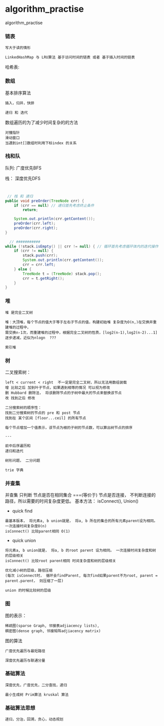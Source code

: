 # algorithm_practise
algorithm_practise

### 链表

```
写大于读的情形

LinkedHashMap 与 LRU算法 基于访问时间的链表 或者 基于插入时间的链表

```

哈希表: 

### 数组

基本排序算法
```
插入，归并，快排

递归 和 迭代
```

数组遍历的为了减少时间复杂的的方法

```
对撞指针
滑动窗口
当遇到int[]数组时利用下标index 的关系

```


### 栈和队

队列: 广度优先BFS

栈： 深度优先DFS  

```java


 // 栈 和 递归 
public void preOrder(TreeNode crr) {
	if (crr == null) // 递归首先考虑终止条件
		return;

	System.out.println(crr.getContent());
	preOrder(crr.left);
	preOrder(crr.right);
}
  
  // ###########
while (!stack.isEmpty() || crr != null) { // 循环首先考虑循环体内的迭代操作
	if (crr != null) {
		stack.push(crr);
		System.out.println(crr.getContent());
		crr = crr.left;
	} else {
		TreeNode t = (TreeNode) stack.pop();
		crr = t.getRight();
	}
}

```


### 堆

```
堆 是完全二叉树

堆：大顶堆，每个节点的值大于等于左右子节点的值，构建初始堆 复杂度为O(n,)在交换并重建堆的过程中，
需交换n-1次，而重建堆的过程中，根据完全二叉树的性质，[log2(n-1),log2(n-2)...1]逐步递减，近似为nlogn  ???

索引堆

```

### 树

二叉搜索树： 
```
left < current < right  不一定是完全二叉树，所以无法用数组装载
增 比较之后 加到叶子节点，如果遇到相等的情况 可以视为修改
删 Hubbard 删除法， 将该删除节点的子树中最大的节点来替换该节点
改 找到之后 修改

二分搜索树的顺序性：
找到二分搜索树的节点的 pre 和 post 节点
找到在 某个区间 [floor...ceil] 的所有节点

每个节点增加一个值表示，该节点为根的子树的节点数，可以算出树节点的排序

---

前中后序遍历和 
递归和迭代 

树形问题， 二分问题

trie 字典
```

### 并查集

并查集 只判断 节点是否在相同集合 ===(等价于) 节点是否连接， 不判断连接的路径，所以需要的时间复杂度更低。
基本方法： isConnect(), Union()

* quick find
```
最基本版本， 将元素a, b union就是， 将a, b 所在的集合的所有元素parent设为相同。 一次连接时间复杂度O(n)
isConnect() 比较parent相同 O(1)

```

* quick union

```
将元素a, b union就是， 将a, b 的root parent 设为相同。 一次连接时间复杂度和树的层级相关
isConnect() 比较root parent相同 时间复杂度和树的层级相关

优化减小树的层级，路径压缩
(每次 isConnect时， 循环会findParent, 每次find如果parent不为root, parent = parent.parent， 则压缩了一层)

union 的时候比较树的层级

```

### 图

图的表示：
```
稀疏图(sparse Graph, 邻接表adjiacency lists), 
稠密图(dense graph, 邻接矩阵adjiacency matrix)

```

图的算法

```
广度优先遍历与最短路径

深度优先遍历与联通分量

```



### 基础算法
```sbtshell
深度优先，广度优先，二分查找，递归

最小生成树 Prim算法 kruskal 算法
```

### 基础算法思想
```sbtshell
递归，分治，回溯，贪心，动态规划
```



